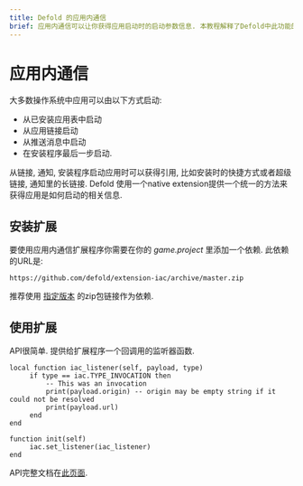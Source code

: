 ```yaml
---
title: Defold 的应用内通信
brief: 应用内通信可以让你获得应用启动时的启动参数信息. 本教程解释了Defold中此功能的API.
---
```


# 应用内通信

大多数操作系统中应用可以由以下方式启动:

* 从已安装应用表中启动
* 从应用链接启动
* 从推送消息中启动
* 在安装程序最后一步启动.

从链接, 通知, 安装程序启动应用时可以获得引用, 比如安装时的快捷方式或者超级链接, 通知里的长链接. Defold 使用一个native extension提供一个统一的方法来获得应用是如何启动的相关信息.

## 安装扩展

要使用应用内通信扩展程序你需要在你的 *game.project* 里添加一个依赖. 此依赖的URL是:
```
https://github.com/defold/extension-iac/archive/master.zip
```

推荐使用 [指定版本](https://github.com/defold/extension-iac/releases) 的zip包链接作为依赖.

## 使用扩展

API很简单. 提供给扩展程序一个回调用的监听器函数.

```
local function iac_listener(self, payload, type)
     if type == iac.TYPE_INVOCATION then
         -- This was an invocation
         print(payload.origin) -- origin may be empty string if it could not be resolved
         print(payload.url)
     end
end

function init(self)
     iac.set_listener(iac_listener)
end
```

API完整文档在[此页面](https://defold.github.io/extension-iac/).
